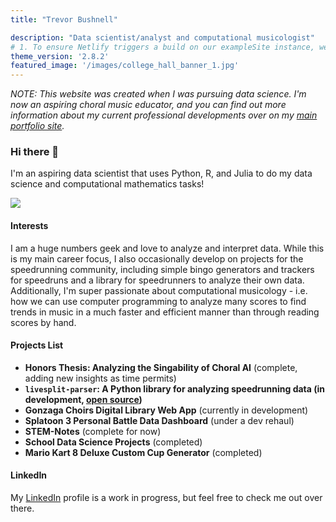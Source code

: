 ```yaml
---
title: "Trevor Bushnell"

description: "Data scientist/analyst and computational musicologist"
# 1. To ensure Netlify triggers a build on our exampleSite instance, we need to change a file in the exampleSite directory.
theme_version: '2.8.2'
featured_image: '/images/college_hall_banner_1.jpg'
---
```


*NOTE: This website was created when I was pursuing data science. I'm now an aspiring choral music educator, and you can find out more information about my current professional developments over on my [main portfolio site](https://TrevorBushnell.github.io).*

### Hi there 👋

I'm an aspiring data scientist that uses Python, R, and Julia to do my data science and computational mathematics tasks!

![](/images/myrtle_inside_3.jpg)

#### Interests
I am a huge numbers geek and love to analyze and interpret data. While this is my main career focus, I also occasionally develop on projects for the speedrunning community, including simple bingo generators and trackers for speedruns and a library for speedrunners to analyze their own data. Additionally, I'm super passionate about computational musicology - i.e. how we can use computer programming to analyze many scores to find trends in music in a much faster and efficient manner than through reading scores by hand.

#### Projects List

* **Honors Thesis: Analyzing the Singability of Choral AI** (complete, adding new insights as time permits)
* **`livesplit-parser`: A Python library for analyzing speedrunning data (in development, [open source](https://github.com/TrevorBushnell/livesplit_parser))** 
* **Gonzaga Choirs Digital Library Web App** (currently in development)
* **Splatoon 3 Personal Battle Data Dashboard** (under a dev rehaul)
* **STEM-Notes** (complete for now)
* **School Data Science Projects** (completed)
* **Mario Kart 8 Deluxe Custom Cup Generator** (completed)

#### LinkedIn

My [LinkedIn](https://www.linkedin.com/in/trevor-bushnell-737546229/) profile is a work in progress, but feel free to check me out over there. 
